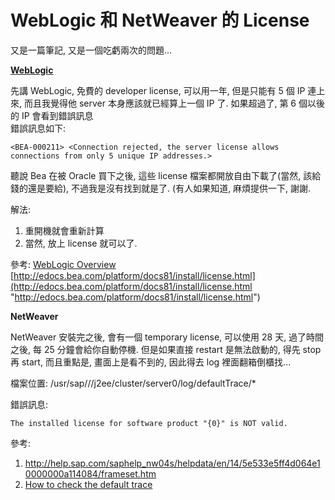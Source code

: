 # WebLogic 和 NetWeaver 的 License


又是一篇筆記, 又是一個吃虧兩次的問題...  
  
**[WebLogic](http://www.bea.com/framework.jsp?CNT=index.htm&FP=/content/products/weblogic)**  
  
先講 WebLogic, 免費的 developer license, 可以用一年, 但是只能有 5 個 IP 連上來, 而且我覺得他 server 本身應該就已經算上一個 IP 了. 如果超過了, 第 6 個以後的 IP 會看到錯誤訊息  
錯誤訊息如下:  
  
`<BEA-000211> <Connection rejected, the server license allows connections from only 5 unique IP addresses.>`

聽說 Bea 在被 Oracle 買下之後, 這些 license 檔案都開放自由下載了(當然, 該給錢的還是要給), 不過我是沒有找到就是了. (有人如果知道, 麻煩提供一下, 謝謝.  
  
解法:  
1. 重開機就會重新計算  
2. 當然, 放上 license 就可以了.  
  
參考: [WebLogic Overview](http://e-docs.bea.com/wls/docs92/intro/overview.html#wp1087177)  
[http://edocs.bea.com/platform/docs81/install/license.html](http://edocs.bea.com/platform/docs81/install/license.html "http://edocs.bea.com/platform/docs81/install/license.html")  
  
**NetWeaver**  
  
NetWeaver 安裝完之後, 會有一個 temporary license, 可以使用 28 天, 過了時間之後, 每 25 分鐘會給你自動停機. 但是如果直接 restart 是無法啟動的, 得先 stop 再 start, 而且重點是, 畫面上是看不到的, 因此得去 log 裡面翻箱倒櫃找...  
  
檔案位置: /usr/sap///j2ee/cluster/server0/log/defaultTrace/*
  
錯誤訊息: 

`The installed license for software product "{0}" is NOT valid.`

參考:
1. http://help.sap.com/saphelp_nw04s/helpdata/en/14/5e533e5ff4d064e10000000a114084/frameset.htm
1. [How to check the default trace](https://wiki.sdn.sap.com/wiki/display/BPMT/How%20to%20check%20the%20default%20trace)
